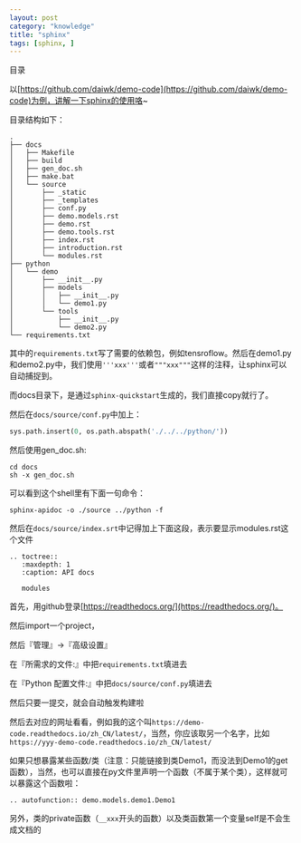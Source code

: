 ```yaml
---
layout: post
category: "knowledge"
title: "sphinx"
tags: [sphinx, ]
---
```


目录

<!-- TOC -->


<!-- /TOC -->

以[https://github.com/daiwk/demo-code](https://github.com/daiwk/demo-code)为例，讲解一下sphinx的使用咯~

目录结构如下：

```
.
├── docs
│   ├── Makefile
│   ├── build
│   ├── gen_doc.sh
│   ├── make.bat
│   └── source
│       ├── _static
│       ├── _templates
│       ├── conf.py
│       ├── demo.models.rst
│       ├── demo.rst
│       ├── demo.tools.rst
│       ├── index.rst
│       ├── introduction.rst
│       └── modules.rst
├── python
│   └── demo
│       ├── __init__.py
│       ├── models
│       │   ├── __init__.py
│       │   └── demo1.py
│       └── tools
│           ├── __init__.py
│           └── demo2.py
└── requirements.txt
```

其中的```requirements.txt```写了需要的依赖包，例如tensroflow。然后在demo1.py和demo2.py中，我们使用```'''xxx'''```或者```"""xxx"""```这样的注释，让sphinx可以自动捕捉到。

而docs目录下，是通过```sphinx-quickstart```生成的，我们直接copy就行了。

然后在```docs/source/conf.py```中加上：

```python
sys.path.insert(0, os.path.abspath('./../../python/')) 
```

然后使用gen_doc.sh:

```shell
cd docs
sh -x gen_doc.sh
```

可以看到这个shell里有下面一句命令：

```shell
sphinx-apidoc -o ./source ../python -f
```


然后在```docs/source/index.srt```中记得加上下面这段，表示要显示modules.rst这个文件

```shell
.. toctree::
   :maxdepth: 1
   :caption: API docs

   modules
```

首先，用github登录[https://readthedocs.org/](https://readthedocs.org/)。

然后import一个project，

然后『管理』->『高级设置』

在『所需求的文件:』中把```requirements.txt```填进去

在『Python 配置文件:』中把```docs/source/conf.py```填进去

然后只要一提交，就会自动触发构建啦

然后去对应的网址看看，例如我的这个叫```https://demo-code.readthedocs.io/zh_CN/latest/```，当然，你应该取另一个名字，比如```https://yyy-demo-code.readthedocs.io/zh_CN/latest/```


如果只想暴露某些函数/类（注意：只能链接到类Demo1，而没法到Demo1的get函数），当然，也可以直接在py文件里声明一个函数（不属于某个类），这样就可以暴露这个函数啦：

```
.. autofunction:: demo.models.demo1.Demo1
```

另外，类的private函数（```__xxx```开头的函数）以及类函数第一个变量self是不会生成文档的

